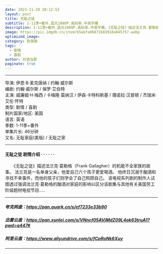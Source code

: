 ```yaml
---
date: 2023-11-20 20:12:53
layout: post
title: 无耻之徒
subtitle: 1-11季+番外.蓝光1080P.高码率.中英字幕
description: 1-11季+番外.蓝光1080P.高码率.中英字幕。《无耻之徒》描述法兰克·葛勒格（Frank Gallagher）的机能不全家族的故事。 法兰克是一名单身父亲，他爱自己六个孩子更爱喝酒。 他终日沉溺于酗酒和寻找不幸事件，而他的孩子们则学会了自己照顾自己...
image: https://pic.imgdb.cn/item/65abfa06871b83018a845757.webp
optimized_image: 
category: 欧美剧
tags:
  - 剧情
  - 喜剧
author: 对酒当歌
paginate: true
---
```


---

导演: 伊恩·B·麦克唐纳 / 约翰·威尔斯  
编剧: 约翰·威尔斯 / 保罗·艾伯特  
主演: 威廉姆·H·梅西 / 卡梅隆·莫纳汉 / 伊森·卡特科斯基 / 珊诺拉·汉普顿 / 杰瑞米·艾伦·怀特  
类型: 剧情 / 喜剧  
制片国家/地区: 美国  
语言: 英语  
季数: 1-11季+番外  
单集片长: 46分钟  
又名: 无耻家庭(美版) / 无耻之家  

---

#### 无耻之徒 剧情介绍 · · · · · ·

　　《无耻之徒》描述法兰克·葛勒格（Frank Gallagher）的机能不全家族的故事。 法兰克是一名单身父亲，他爱自己六个孩子更爱喝酒。 他终日沉溺于酗酒和寻找不幸事件，而他的孩子们则学会了自己照顾自己。 该电视系列剧的制作人试图透过强调法兰克·葛勒格的酗酒对家庭的影响以区分该剧集与其他有关美国劳工阶级题材电视节目.....

---

##### 夸克网盘：<https://pan.quark.cn/s/ef7233e33b90>

##### 迅雷云盘：<https://pan.xunlei.com/s/VNncf05AVjMdZ09L4ok63truA1?pwd=q447#>

##### 阿里云盘：<https://www.aliyundrive.com/s/fCpRoNk6Xuy>

---
